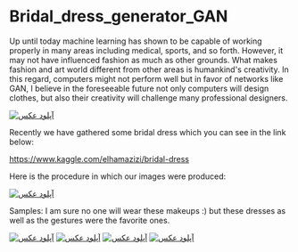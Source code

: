 # Bridal_dress_generator_GAN

Up until today machine learning has shown to be capable of working properly in many areas including medical, sports, and so forth. However, it may not have influenced fashion as much as other grounds. What makes fashion and art world different from other areas is humankind's creativity. In this regard, computers might not perform well but in favor of networks like GAN, I believe in the foreseeable future not only computers will design clothes, but also their creativity will challenge many professional designers.

<a href="http://uupload.ir/" target="_blank"><img src="http://uupload.ir/files/awtt_generative-adversarial-networks-framework.png" border="0" alt="آپلود عکس" /></a>

Recently we have gathered some bridal dress which you can see in the link below:

https://www.kaggle.com/elhamazizi/bridal-dress

Here is the procedure in which our images were produced:




<a href="http://uupload.ir/" target="_blank"><img src="http://uupload.ir/files/8r1v_ezgif.com-gif-maker_(3).gif" border="0" alt="آپلود عکس" /></a>



Samples:
I am sure no one will wear these makeups :) but these dresses as well as the gestures were the favorite ones.


<a href="http://uupload.ir/view/4p2h_2.jpg" target="_blank"><img src="http://uupload.ir/files/4p2h_2_thumb.jpg" border="0" alt="آپلود عکس" /></a>
<a href="http://uupload.ir/view/8te0_9.jpg" target="_blank"><img src="http://uupload.ir/files/8te0_9_thumb.jpg" border="0" alt="آپلود عکس" /></a>
<a href="http://uupload.ir/view/2o9q_16.jpg" target="_blank"><img src="http://uupload.ir/files/2o9q_16_thumb.jpg" border="0" alt="آپلود عکس" /></a>
<a href="http://uupload.ir/view/6u24_19.jpg" target="_blank"><img src="http://uupload.ir/files/6u24_19_thumb.jpg" border="0" alt="آپلود عکس" /></a>


